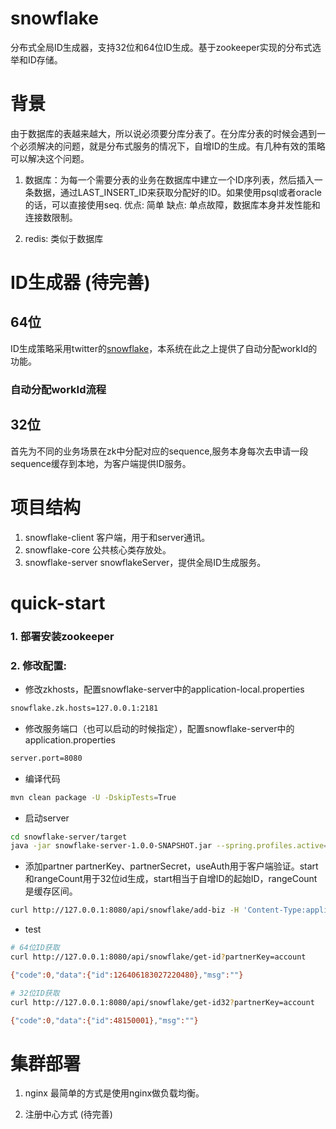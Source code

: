 # snowflake
分布式全局ID生成器，支持32位和64位ID生成。基于zookeeper实现的分布式选举和ID存储。
# 背景
由于数据库的表越来越大，所以说必须要分库分表了。在分库分表的时候会遇到一个必须解决的问题，就是分布式服务的情况下，自增ID的生成。有几种有效的策略可以解决这个问题。

1. 数据库：为每一个需要分表的业务在数据库中建立一个ID序列表，然后插入一条数据，通过LAST_INSERT_ID来获取分配好的ID。如果使用psql或者oracle的话，可以直接使用seq.
优点: 简单
缺点: 单点故障，数据库本身并发性能和连接数限制。

2. redis: 类似于数据库

# ID生成器 (待完善)
## 64位
ID生成策略采用twitter的[snowflake](https://github.com/twitter/snowflake)，本系统在此之上提供了自动分配workId的功能。
### 自动分配workId流程

## 32位
首先为不同的业务场景在zk中分配对应的sequence,服务本身每次去申请一段sequence缓存到本地，为客户端提供ID服务。

# 项目结构
1. snowflake-client 
客户端，用于和server通讯。
2. snowflake-core
公共核心类存放处。
3. snowflake-server
snowflakeServer，提供全局ID生成服务。


# quick-start
### 1. 部署安装zookeeper
### 2. 修改配置:
* 修改zkhosts，配置snowflake-server中的application-local.properties
``` bash
snowflake.zk.hosts=127.0.0.1:2181
```
* 修改服务端口（也可以启动的时候指定），配置snowflake-server中的application.properties
``` bash
server.port=8080
```
* 编译代码
```bash
mvn clean package -U -DskipTests=True
```
* 启动server
```bash
cd snowflake-server/target
java -jar snowflake-server-1.0.0-SNAPSHOT.jar --spring.profiles.active=online --server.port=8080
```

* 添加partner
partnerKey、partnerSecret，useAuth用于客户端验证。start和rangeCount用于32位id生成，start相当于自增ID的起始ID，rangeCount是缓存区间。
```bash
curl http://127.0.0.1:8080/api/snowflake/add-biz -H 'Content-Type:application/json;charset=UTF-8' -d '{"partnerKey":"account","partnerSecret":"Xr&2Rd@1Ng","rangeCount":10000,"start":44900000,"useAuth":true}'
```


* test
```bash
# 64位ID获取
curl http://127.0.0.1:8080/api/snowflake/get-id?partnerKey=account

{"code":0,"data":{"id":126406183027220480},"msg":""}

# 32位ID获取
curl http://127.0.0.1:8080/api/snowflake/get-id32?partnerKey=account

{"code":0,"data":{"id":48150001},"msg":""}

```

# 集群部署
1. nginx
最简单的方式是使用nginx做负载均衡。

2. 注册中心方式 (待完善)